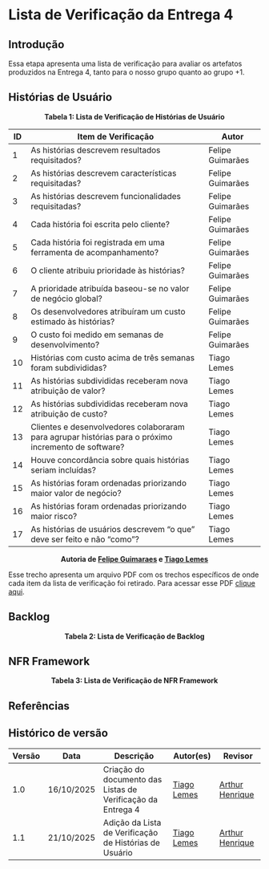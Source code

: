 # Lista de Verificação da Entrega 4 

## Introdução

Essa etapa apresenta uma lista de verificação para avaliar os artefatos produzidos na Entrega 4, tanto para o nosso grupo quanto ao grupo +1.  

## Histórias de Usuário

<div align="center"><strong>Tabela 1: Lista de Verificação de Histórias de Usuário</strong></div>

| ID  | Item de Verificação | Autor |
|-----|---------------------|-------|
| 1   | As histórias descrevem resultados requisitados? | Felipe Guimarães |
| 2   | As histórias descrevem características requisitadas? | Felipe Guimarães |
| 3   | As histórias descrevem funcionalidades requisitadas? | Felipe Guimarães |
| 4   | Cada história foi escrita pelo cliente? | Felipe Guimarães |
| 5   | Cada história foi registrada em uma ferramenta de acompanhamento? | Felipe Guimarães |
| 6   | O cliente atribuiu prioridade às histórias? | Felipe Guimarães |
| 7   | A prioridade atribuída baseou-se no valor de negócio global? | Felipe Guimarães |
| 8   | Os desenvolvedores atribuíram um custo estimado às histórias? | Felipe Guimarães |
| 9   | O custo foi medido em semanas de desenvolvimento? | Felipe Guimarães |
| 10  | Histórias com custo acima de três semanas foram subdivididas? | Tiago Lemes |
| 11  | As histórias subdivididas receberam nova atribuição de valor? | Tiago Lemes |
| 12  | As histórias subdivididas receberam nova atribuição de custo? | Tiago Lemes |
| 13  | Clientes e desenvolvedores colaboraram para agrupar histórias para o próximo incremento de software? | Tiago Lemes |
| 14  | Houve concordância sobre quais histórias seriam incluídas? | Tiago Lemes |
| 15  | As histórias foram ordenadas priorizando maior valor de negócio? | Tiago Lemes |
| 16  | As histórias foram ordenadas priorizando maior risco? | Tiago Lemes |
| 17  | As histórias de usuários descrevem “o que” deve ser feito e não “como”? | Tiago Lemes |

<div align="center">
    <strong>
        Autoria de 
        <a href="https://github.com/felipegf1">Felipe Guimaraes</a> e
        <a href="https://github.com/TiagoTeixeira-2005">Tiago Lemes</a> 
    </strong>
</div>

Esse trecho apresenta um arquivo PDF com os trechos específicos de onde cada item da lista de verificação foi retirado. Para acessar esse PDF [clique aqui](../arquivos/LV_Historia_de_Usuario.pdf).


## Backlog

<div align="center"><strong>Tabela 2: Lista de Verificação de Backlog</strong></div>


## NFR Framework

<div align="center"><strong>Tabela 3: Lista de Verificação de NFR Framework</strong></div>


## Referências


## Histórico de versão

| Versão | Data | Descrição | Autor(es) | Revisor |
|--------|------|-----------|-----------|---------|
| 1.0    | 16/10/2025 | Criação do documento das Listas de Verificação da Entrega 4 | [Tiago Lemes](https://github.com/TiagoTeixeira-2005) |  [Arthur Henrique](https://github.com/arthurhvieira1) |
| 1.1    | 21/10/2025 | Adição da Lista de Verificação de Histórias de Usuário | [Tiago Lemes](https://github.com/TiagoTeixeira-2005) |  [Arthur Henrique](https://github.com/arthurhvieira1) |